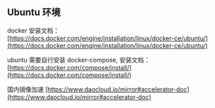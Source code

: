 
## Ubuntu 环境

docker 安装文档：[https://docs.docker.com/engine/installation/linux/docker-ce/ubuntu/](https://docs.docker.com/engine/installation/linux/docker-ce/ubuntu/)

ubuntu 需要自行安装 docker-compose, 安装文档：[https://docs.docker.com/compose/install/](https://docs.docker.com/compose/install/)

国内镜像加速 [https://www.daocloud.io/mirror#accelerator-doc](https://www.daocloud.io/mirror#accelerator-doc)
